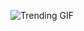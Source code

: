 
<!-- GIF_SECTION -->
![Trending GIF](https://media4.giphy.com/media/v1.Y2lkPThiYjIxNzcyYnBqZzUwMWRwaWIyN2QwamNzNmk3d3FiMjRraWJpamFxbm9qY3h3cCZlcD12MV9naWZzX3NlYXJjaCZjdD1n/78XCFBGOlS6keY1Bil/giphy.gif)
<!-- END_GIF_SECTION -->
